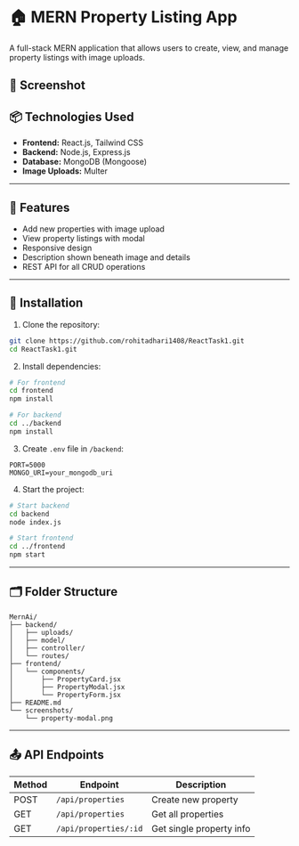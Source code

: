 
# 🏠 MERN Property Listing App

A full-stack MERN application that allows users to create, view, and manage property listings with image uploads.

## 📸 Screenshot





## 📦 Technologies Used

- **Frontend:** React.js, Tailwind CSS
- **Backend:** Node.js, Express.js
- **Database:** MongoDB (Mongoose)
- **Image Uploads:** Multer

---

## 🚀 Features

- Add new properties with image upload
- View property listings with modal
- Responsive design
- Description shown beneath image and details
- REST API for all CRUD operations

---

## 🔧 Installation

1. Clone the repository:

```bash
git clone https://github.com/rohitadhari1408/ReactTask1.git
cd ReactTask1.git
````

2. Install dependencies:

```bash
# For frontend
cd frontend
npm install

# For backend
cd ../backend
npm install
```

3. Create `.env` file in `/backend`:

```env
PORT=5000
MONGO_URI=your_mongodb_uri
```

4. Start the project:

```bash
# Start backend
cd backend
node index.js

# Start frontend
cd ../frontend
npm start
```

---

## 🗂 Folder Structure

```
MernAi/
├── backend/
│   ├── uploads/
│   ├── model/
│   ├── controller/
│   └── routes/
├── frontend/
│   └── components/
│       ├── PropertyCard.jsx
│       ├── PropertyModal.jsx
│       └── PropertyForm.jsx
├── README.md
└── screenshots/
    └── property-modal.png
```

---

## 📤 API Endpoints

| Method | Endpoint              | Description              |
| ------ | --------------------- | ------------------------ |
| POST   | `/api/properties`     | Create new property      |
| GET    | `/api/properties`     | Get all properties       |
| GET    | `/api/properties/:id` | Get single property info |

